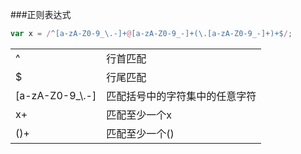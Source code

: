 ###正则表达式

```js
var x = /^[a-zA-Z0-9_\.-]+@[a-zA-Z0-9_-]+(\.[a-zA-Z0-9_-]+)+$/;
```
<table>
	<tr><td>^</td><td>行首匹配</td></tr>
	<tr><td>$</td><td>行尾匹配</td></tr>
	<tr><td>[a-zA-Z0-9_\.-]</td><td>匹配括号中的字符集中的任意字符</td></tr>
	<tr><td>x+</td><td>匹配至少一个x</td></tr>
	<tr><td>()+</td><td>匹配至少一个()</td></tr>
</table>